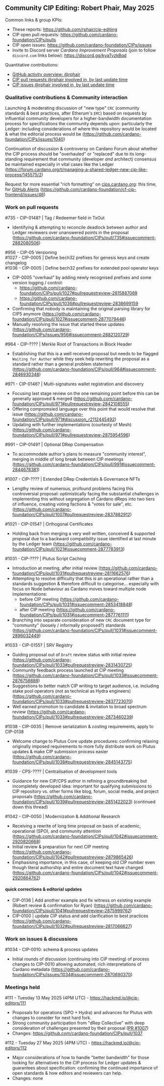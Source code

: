 ## Community CIP Editing: Robert Phair, May 2025

Common links & group KPIs:
- These reports: https://github.com/rphair/cip-editing
- CIP open pull requests: https://github.com/cardano-foundation/CIPs/pulls
- CIP open issues: https://github.com/cardano-foundation/CIPs/issues
- Invite to Discord server _Cardano Improvement Proposals_ (join to follow `discord.com` links below): https://discord.gg/kyaTyzkBqd

Quantitative contributions:
- [GitHub activity overview: @rphair](https://github.com/rphair)
- [CIP pull requests @rphair involved in, by last update time](https://github.com/cardano-foundation/CIPs/pulls?q=is%3Apr+involves%3Arphair+sort%3Aupdated-desc)
- [CIP issues @rphair involved in, by last update time](https://github.com/cardano-foundation/CIPs/issues?q=is%3Aissue+involves%3Arphair+sort%3Aupdated-desc)

### Qualitative contributions & Community interaction

Launching & moderating discussion of "new type" `CRC` (community standards & best practices, after Etherum's `ERC`) based on requests by influential community developers for a higher-bandwidth documentation process for specifications the community depends upon: particularly the Ledger: including considerations of where this repository would be located & what the editorial process would be (https://github.com/cardano-foundation/CIPs/issues/1040)

Continuation of discussion & controversy on Cardano Forum about whether the CIP process should be "overhauled" or "replaced" due to its long-standing requirement that community (developer _and_ architect) consensus be maintained especially in vital cases like the Ledger (https://forum.cardano.org/t/managing-a-shared-ledger-new-cip-like-process/145575/2)

Request for more essential "rich formatting" on [cips.cardano.org](https://cips.cardano.org): this time, for [GitHub Alerts](https://docs.github.com/en/get-started/writing-on-github/getting-started-with-writing-and-formatting-on-github/basic-writing-and-formatting-syntax#alerts) (https://github.com/cardano-foundation/cf-cip-frontend/issues/46)

### Work on pull requests

#735 - CIP-0148? | Tag / Redeemer field in TxOut
- Identifying & attempting to reconcile deadlock between author and Ledger reviewers over unanswered points in the proposal (https://github.com/cardano-foundation/CIPs/pull/735#issuecomment-2882080506)

#956 - CIP-05 Versioning<br>
#1027 - CIP-0005 | Define bech32 prefixes for genesis keys and create changelog<br>
#1036 - CIP-0005 | Define bech32 prefixes for extended pool operator keys
- CIP-0005 "overhaul" by adding newly recognised prefixes and some version logging / control:
  - https://github.com/cardano-foundation/CIPs/pull/1027#pullrequestreview-2815887069
  - https://github.com/cardano-foundation/CIPs/pull/1036#pullrequestreview-2838699159
- Confirming that nobody is maintaining the original parsing library for CIP5 anymore (https://github.com/cardano-foundation/CIPs/pull/1027#issuecomment-2877079446)
- Manually resolving the issue that started these updates (https://github.com/cardano-foundation/CIPs/issues/956#issuecomment-2882120729)

#964 - CIP-???? | Merkle Root of Transactions in Block Header
- Establishing that this is a well received proposal but needs to be flagged `Waiting for Author` while they seek help rewriting the proposal as a standard rather than a general problem statement (https://github.com/cardano-foundation/CIPs/pull/964#issuecomment-2846930348)

#971 - CIP-0146? | Multi-signatures wallet registration and discovery
- Focusing last stage review on the one remaining point before this can be generally approved & merged (https://github.com/cardano-foundation/CIPs/pull/971#pullrequestreview-2842108555)
- Offering compromsied language over this point that would resolve that issue (https://github.com/cardano-foundation/CIPs/pull/971#discussion_r2112445492)
- Updating with further implementations (courtesty of Mesh) (https://github.com/cardano-foundation/CIPs/pull/971#pullrequestreview-2875954596)

#991 - CIP-0149? | Optional DRep Compensation
- To accommodate author's plans to measure "community interest", merging in middle of long break between CIP meetings (https://github.com/cardano-foundation/CIPs/pull/991#issuecomment-2844678381)

#1007 - CIP-???? | Extended DRep Credentials & Governance NFTs
- Lengthy review of numerous, profound problems facing this controversial proposal: optimistically facing the substantial challenges in implementing this without segregation of Cardano dReps into two tiers of influence, creating voting factions & "votes for sale", etc. (https://github.com/cardano-foundation/CIPs/pull/1007#pullrequestreview-2837882912)

#1021 - CIP-0154? | Orthogonal Certificates
- Holding back from merging a very well written, conceived & supported proposal due to a backward compatibility issue identified at last minute by the Ledger team (https://github.com/cardano-foundation/CIPs/pull/1021#issuecomment-2877783913)

#1031 - CIP-???? | Plutus Script Caching
- Introduction at meeting, after initial review (https://github.com/cardano-foundation/CIPs/pull/1031#pullrequestreview-2811662576)
- Attempting to resolve difficulty that this is an operational rather than a standards suggestion & therefore difficult to categorise... especially with focus on Node behaviour as Cardano moves toward multiple node implementations:
  - before CIP meeting (https://github.com/cardano-foundation/CIPs/pull/1031#issuecomment-2853418848)
  - after CIP meeting (https://github.com/cardano-foundation/CIPs/pull/1031#issuecomment-2877761111)
- Branching into separate consideration of new `CRC` document type for "community" (loosely / informally proposed?) standards (https://github.com/cardano-foundation/CIPs/pull/1031#issuecomment-2896032449)

#1033 - CIP-0155? | SRV Registry
- Guiding proposal out of `Draft` review status with initial review (https://github.com/cardano-foundation/CIPs/pull/1033#pullrequestreview-2831430725)
- Community feedback process launched at CIP meeting (https://github.com/cardano-foundation/CIPs/pull/1033#issuecomment-2876758888)
- Suggestions to better match CIP writing to target audience, i.e. including stake pool operators (not as technical as Hydra engineers) (https://github.com/cardano-foundation/CIPs/pull/1033#pullrequestreview-2837723070)
- Well earned promotion to candidate & invitation to broad spectrum review (https://github.com/cardano-foundation/CIPs/pull/1033#pullrequestreview-2873460239)

#1038 - CIP-0035 | Remove serialization & costing requirements, apply to CIP-0138
- Welcome change to Plutus Core update procedures: confirming relaxing originally imposed requirements to more fully distribute work on Plutus updates & make CIP submission process easier (https://github.com/cardano-foundation/CIPs/pull/1038#pullrequestreview-2845143775)

#1039 - CPS-???? | Centralisation of development tools
- Guidance for new CIP/CPS author in refining a groundbreaking but incompletely developed idea: important for qualifying submissions to CIP repository vs. other forms like blog, forum, social media, and project proposals (https://github.com/cardano-foundation/CIPs/pull/1039#pullrequestreview-2851422023) (continued down this thread)

#1042 - CIP-0050 | Modernization & Additional Research
- Receiving a rewrite of long time proposal on basis of academic, operational (SPO), and community attention (https://github.com/cardano-foundation/CIPs/pull/1042#issuecomment-2920820668)
- Initial review & preparation for next CIP meeting (https://github.com/cardano-foundation/CIPs/pull/1042#pullrequestreview-2879865426)
- Emphasising importance, in this case, of keeping old CIP number even though literal authorship and entire document text have changed (https://github.com/cardano-foundation/CIPs/pull/1042#issuecomment-2920864762)

#### quick corrections & editorial updates

- CIP-0136 | Add another example and fix witness on existing example (Robert review & confirmation for Ryan) (https://github.com/cardano-foundation/CIPs/pull/1041#pullrequestreview-2875999762)
- CIP-0100 | update CIP status and add clarification to best practices (https://github.com/cardano-foundation/CIPs/pull/1032#pullrequestreview-2817066627)

### Work on issues & discussions

#1034 - CIP-0010: schema & process updates
- Initial rounds of discussion (continuing into CIP meeting) of process changes to CIP-0010 allowing automated, rich interpretations of Cardano metadata (https://github.com/cardano-foundation/CIPs/issues/1034#issuecomment-2870690370) 


### Meetings held

#111 - Tuesday 13 May 2025 (4PM UTC) - https://hackmd.io/@cip-editors/111
- Proposals for operations (SPO + Hydra) and advances for Plutus with changes to consider for next hard fork.
- Strong community participation from "dRep Collective" with deep consideration of challenges presented by their proposal ([PR #1007](https://github.com/cardano-foundation/CIPs/pull/1007#pullrequestreview-2837882912))
- Changes: https://github.com/cardano-foundation/CIPs/pull/1037

#112 - Tuesday 27 May 2025 (4PM UTC) - https://hackmd.io/@cip-editors/112
- Major considerations of how to handle "better bandwidth" for those looking for alternatives to the CIP process for Ledger updates & guarantees about specification: confirming the continued importance of open standards & how editors and reviewers can help.
- Changes: none
